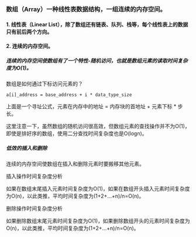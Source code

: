 ### 数组（Array）一种线性表数据结构，一组连续的内存空间。

#### 1. 线性表（Linear List），除了数组还有链表、队列、栈等，每个线性表上的数据只有前后两个方向。
#### 2. 连续的内存空间。
##### 连续的内存空间使数组有了一个特性-随机访问，也就是数组元素的读取时间复杂度为O(1)。  
数组是如何通过下标访问元素的？
```
a[i]_address = base_address + i * data_type_size
```
上面是一个寻址公式，元素在内存中的地址 = 内存块的首地址 + 元素下标 * 步长。  

这里注意一下，虽然数组的随机访问很高效，但数组元素的查找操作并不为O(1)，即使是排好序的数组，使用二分查找时间复杂度也是O(logn)。

##### 低效的插入和删除
连续的内存空间使数组在插入和删除元素时要搬移其他元素。  

插入操作时间复杂度分析  

如果在数组末尾插入元素时间复杂度为O(1)，如果在数组开头插入元素时间复杂度为O(n)，以此类推，平均时间复杂度为(1+2+...+n)/n=O(n)。

删除操作时间复杂度分析

如果删除数组末尾元素时间复杂度为O(1)，如果删除数组开头的元素时间复杂度为O(n)，以此类推，平均时间复杂度为(1+2+...+n)/n=O(n)。
